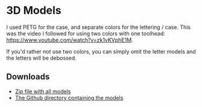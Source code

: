 # 3D Models

I used PETG for the case, and separate colors for the lettering / case. This was the video I followed for using two colors with one toolhead: https://www.youtube.com/watch?v=zk1vKVphE1M.

If you'd rather not use two colors, you can simply omit the letter models and the letters will be debossed.

## Downloads

- [Zip file with all models](./assets/models/all.zip)
- [The Github directory containing the models](https://github.com/zbauman3/WorkerMouse/tree/main/docs/assets/models)